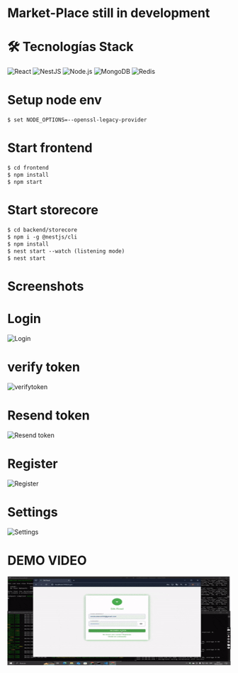 # Market-Place still in development

# 🛠️ Tecnologías Stack

![React](https://img.shields.io/badge/React-20232A?style=for-the-badge&logo=react&logoColor=61DAFB)
![NestJS](https://img.shields.io/badge/NestJS-E0234E?style=for-the-badge&logo=nestjs&logoColor=white)
![Node.js](https://img.shields.io/badge/Node.js-43853D?style=for-the-badge&logo=node.js&logoColor=white)
![MongoDB](https://img.shields.io/badge/MongoDB-4EA94B?style=for-the-badge&logo=mongodb&logoColor=white)
![Redis](https://img.shields.io/badge/Redis-DC382D?style=for-the-badge&logo=redis&logoColor=white)




# Setup node env 
```
$ set NODE_OPTIONS=--openssl-legacy-provider
```

# Start frontend
```
$ cd frontend  
$ npm install  
$ npm start
```

# Start storecore
```
$ cd backend/storecore
$ npm i -g @nestjs/cli  
$ npm install  
$ nest start --watch (listening mode)  
$ nest start
```



# Screenshots
# Login
![Login](frontend/src/assets/screenshots/login.png)

# verify token
![verifytoken](frontend/src/assets/screenshots/verifytoken.png)

# Resend token
![Resend token](frontend/src/assets/screenshots/resentoken.png)

# Register
![Register](frontend/src/assets/screenshots/register.png)

# Settings
![Settings](frontend/src/assets/screenshots/settings.png)

# DEMO VIDEO
<img src="frontend/src/assets/screenshots/silk.gif" width="600" height="200" alt="Demo Video">

